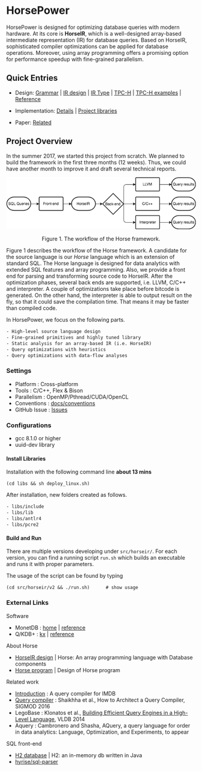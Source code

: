 # HorsePower

HorsePower is designed for optimizing database queries with modern hardware.
At its core is **HorseIR**, which is a well-designed array-based intermediate
representation (IR) for database queries.  Based on HorseIR, sophisticated
compiler optimizations can be applied for database operations.  Moreover, using
array programming offers a promising option for performance speedup with
fine-grained parallelism.


## Quick Entries

- Design:
    [Grammar](src/HorseIR/frontend/grammar/HorseIR.g4)
    | [IR design](docs/mkdocs/docs/horseir/)
    | [IR Type](docs/horsetype)
    | [TPC-H](docs/tpch)
    | [TPC-H examples](src/horseir/v2/tests/)
    | [Reference](http://www.sable.mcgill.ca/~hanfeng.c/horse/docs/horseir/)

- Implementation: 
    [Details](docs/implementation)
    | [Project libraries](libs/)

- Paper:
    [Related](docs/study)


## Project Overview

In the summer 2017, we started this project from scratch.  We planned to build
the framework in the first three months (12 weeks). Thus, we could have another
month to improve it and draft several technical reports.

<p align="center"><img src="docs/figures/horse-flow.png" /></p>
<p align="center">Figure 1. The workflow of the Horse framework.</p>

Figure 1 describes the workflow of the Horse framework.  A candidate for the
source language is our *Horse* language which is an extension of standard SQL.
The Horse language is designed for data analytics with extended SQL features
and array programming.  Also, we provide a front end for parsing and
transforming source code to HorseIR.  After the optimization phases, several
back ends are supported, i.e. LLVM, C/C++ and interpreter.  A couple of
optimizations take place before bitcode is generated.  On the other hand, the
interpreter is able to output result on the fly, so that it could save the
compilation time.  That means it may be faster than compiled code.


<!--
Figure 2 introduces the design of three levels of IRs.  The workflow dependence
of IRs consists of an acyclic graph.  The workflow is described as follows.

1. Source code is converted to medium-level IR (MIR, 3-address code);
2. MIR has two options, either to Low-level IR (LIR) or to High-level IR (HIR);
3. HIR is designed for optimizations with high-level perspectives;
4. LIR is close to target code which usually is relatively low-level;
5. In each level, IR code is optimized with different optimizations.

<p align="center"><img src="docs/figures/horse-ir.png" /></p>
<p align="center">Figure 2. The design of 3 IRs.</p>

-->

In HorsePower, we focus on the following parts.

    - High-level source language design
    - Fine-grained primitives and highly tuned library
    - Static analysis for an array-based IR (i.e. HorseIR)
    - Query optimizations with heuristics
    - Query optimizations with data-flow analyses

### Settings

- Platform       : Cross-platform
- Tools          : C/C++, Flex & Bison
- Parallelism    : OpenMP/Pthread/CUDA/OpenCL
- Conventions    : [docs/conventions](docs/conventions)
- GitHub Issue   : [Issues](https://github.com/Sable/HorsePower/issues)

### Configurations

- gcc 8.1.0 or higher
- uuid-dev library

#### Install Libraries

Installation with the following command line  **about 13 mins**

    (cd libs && sh deploy_linux.sh)

After installation, new folders created as follows.

    - libs/include
    - libs/lib
    - libs/antlr4
    - libs/pcre2

#### Build and Run

There are multiple versions developing under `src/horseir/`.
For each version, you can find a running script `run.sh` which builds an
executable and runs it with proper parameters.

The usage of the script can be found by typing

    (cd src/horseir/v2 && ./run.sh)      # show usage

### External Links

Software

- MonetDB : [home](https://www.monetdb.org/Home) | [reference](https://www.monetdb.org/Documentation/SQLreference)
- Q/KDB+  : [kx](kx.com) | [reference](code.kx.com)

About Horse

- [HorseIR design](http://www.sable.mcgill.ca/~hanfeng.c/f17/horse_spec/) | Horse: An array programming language with Database components
- [Horse program](http://www.sable.mcgill.ca/~hanfeng.c/f17/horseir/) | Design of Horse program

Related work

- [Introduction](http://www.sable.mcgill.ca/~hanfeng.c/f17/talk2/slide.html) : A query compiler for IMDB
- [Query compiler](http://www.sable.mcgill.ca/~hanfeng.c/f17/qcompiler/) : Shaikhha et al., How to Architect a Query Compiler, SIGMOD 2016
- LegoBase : Klonatos et al., [Building Efficient Query Engines in a High-Level Language](http://dl.acm.org/citation.cfm?id=2732959), VLDB 2014
- Aquery   : Cambronero and Shasha, AQuery, a query language for order in data analytics: Language, Optimization, and Experiments, to appear

SQL front-end

- [H2 database](http://www.h2database.com/html/grammar.html) | H2: an in-memory db written in Java
- [hyrise/sql-parser](https://github.com/hyrise/sql-parser)


